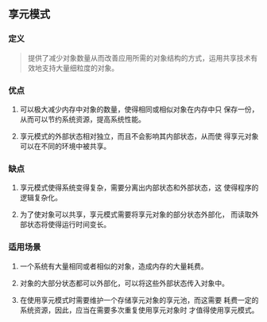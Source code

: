## 享元模式

### 定义
> 提供了减少对象数量从而改善应用所需的对象结构的方式，运用共享技术有效地支持大量细粒度的对象。

### 优点
1. 可以极大减少内存中对象的数量，使得相同或相似对象在内存中只
 保存一份，从而可以节约系统资源，提高系统性能。

2. 享元模式的外部状态相对独立，而且不会影响其内部状态，从而使
 得享元对象可以在不同的环境中被共享。

### 缺点
1. 享元模式使得系统变得复杂，需要分离出内部状态和外部状态，这
 使得程序的逻辑复杂化。

2. 为了使对象可以共享，享元模式需要将享元对象的部分状态外部化，
 而读取外部状态将使得运行时间变长。
     
### 适用场景
1. 一个系统有大量相同或者相似的对象，造成内存的大量耗费。

2. 对象的大部分状态都可以外部化，可以将这些外部状态传入对象中。

3. 在使用享元模式时需要维护一个存储享元对象的享元池，而这需要
 耗费一定的系统资源，因此，应当在需要多次重复使用享元对象时
 才值得使用享元模式。
  
